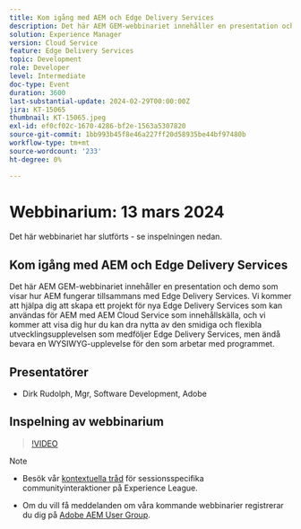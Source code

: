 ```yaml
---
title: Kom igång med AEM och Edge Delivery Services
description: Det här AEM GEM-webbinariet innehåller en presentation och demo som visar hur AEM fungerar tillsammans med Edge Delivery Services. Vi kommer att hjälpa dig att skapa ett projekt för nya Edge Delivery Services som kan användas för AEM med AEM Cloud Service som innehållskälla, och vi kommer att visa dig hur du kan dra nytta av den smidiga och flexibla utvecklingsupplevelsen som medföljer Edge Delivery Services, men ändå bevara en WYSIWYG-upplevelse för den som arbetar med programmet.
solution: Experience Manager
version: Cloud Service
feature: Edge Delivery Services
topic: Development
role: Developer
level: Intermediate
doc-type: Event
duration: 3600
last-substantial-update: 2024-02-29T00:00:00Z
jira: KT-15065
thumbnail: KT-15065.jpeg
exl-id: ef0cf02c-1670-4286-bf2e-1563a5307820
source-git-commit: 1bb993b45f8e46a227ff20d58935be44bf97480b
workflow-type: tm+mt
source-wordcount: '233'
ht-degree: 0%

---
```


# Webbinarium: 13 mars 2024

Det här webbinariet har slutförts - se inspelningen nedan.

## Kom igång med AEM och Edge Delivery Services

Det här AEM GEM-webbinariet innehåller en presentation och demo som visar hur AEM fungerar tillsammans med Edge Delivery Services. Vi kommer att hjälpa dig att skapa ett projekt för nya Edge Delivery Services som kan användas för AEM med AEM Cloud Service som innehållskälla, och vi kommer att visa dig hur du kan dra nytta av den smidiga och flexibla utvecklingsupplevelsen som medföljer Edge Delivery Services, men ändå bevara en WYSIWYG-upplevelse för den som arbetar med programmet.

## Presentatörer

* Dirk Rudolph, Mgr, Software Development, Adobe

## Inspelning av webbinarium

>[!VIDEO](https://video.tv.adobe.com/v/3427919/)

>[!NOTE]
> 
>* Besök vår [kontextuella tråd](https://adobe.ly/3uIj6D7) för sessionsspecifika communityinteraktioner på Experience League.
>
>* Om du vill få meddelanden om våra kommande webbinarier registrerar du dig på [Adobe AEM User Group](https://aem-augs.adobe.com/).
